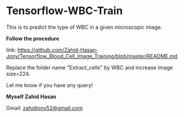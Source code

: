 # Tensorflow-WBC-Train
This is to predict the type of WBC in a given microscopic image.

**Follow the procedure**

link: https://github.com/Zahid-Hasan-Jony/Tensorflow_Blood_Cell_Image_Training/blob/master/README.md 

Replace the folder name "Extract_cells" by WBC and increase Image size=224. 

Let me know if you have any query!

**Myself Zahid Hasan**

Gmail: zahidjony52@gmail.com
